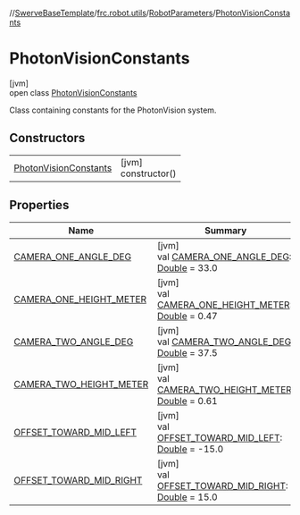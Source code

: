 //[SwerveBaseTemplate](../../../../index.md)/[frc.robot.utils](../../index.md)/[RobotParameters](../index.md)/[PhotonVisionConstants](index.md)

# PhotonVisionConstants

[jvm]\
open class [PhotonVisionConstants](index.md)

Class containing constants for the PhotonVision system.

## Constructors

| | |
|---|---|
| [PhotonVisionConstants](-photon-vision-constants.md) | [jvm]<br>constructor() |

## Properties

| Name | Summary |
|---|---|
| [CAMERA_ONE_ANGLE_DEG](-c-a-m-e-r-a_-o-n-e_-a-n-g-l-e_-d-e-g.md) | [jvm]<br>val [CAMERA_ONE_ANGLE_DEG](-c-a-m-e-r-a_-o-n-e_-a-n-g-l-e_-d-e-g.md): [Double](https://kotlinlang.org/api/latest/jvm/stdlib/kotlin/-double/index.html) = 33.0 |
| [CAMERA_ONE_HEIGHT_METER](-c-a-m-e-r-a_-o-n-e_-h-e-i-g-h-t_-m-e-t-e-r.md) | [jvm]<br>val [CAMERA_ONE_HEIGHT_METER](-c-a-m-e-r-a_-o-n-e_-h-e-i-g-h-t_-m-e-t-e-r.md): [Double](https://kotlinlang.org/api/latest/jvm/stdlib/kotlin/-double/index.html) = 0.47 |
| [CAMERA_TWO_ANGLE_DEG](-c-a-m-e-r-a_-t-w-o_-a-n-g-l-e_-d-e-g.md) | [jvm]<br>val [CAMERA_TWO_ANGLE_DEG](-c-a-m-e-r-a_-t-w-o_-a-n-g-l-e_-d-e-g.md): [Double](https://kotlinlang.org/api/latest/jvm/stdlib/kotlin/-double/index.html) = 37.5 |
| [CAMERA_TWO_HEIGHT_METER](-c-a-m-e-r-a_-t-w-o_-h-e-i-g-h-t_-m-e-t-e-r.md) | [jvm]<br>val [CAMERA_TWO_HEIGHT_METER](-c-a-m-e-r-a_-t-w-o_-h-e-i-g-h-t_-m-e-t-e-r.md): [Double](https://kotlinlang.org/api/latest/jvm/stdlib/kotlin/-double/index.html) = 0.61 |
| [OFFSET_TOWARD_MID_LEFT](-o-f-f-s-e-t_-t-o-w-a-r-d_-m-i-d_-l-e-f-t.md) | [jvm]<br>val [OFFSET_TOWARD_MID_LEFT](-o-f-f-s-e-t_-t-o-w-a-r-d_-m-i-d_-l-e-f-t.md): [Double](https://kotlinlang.org/api/latest/jvm/stdlib/kotlin/-double/index.html) = -15.0 |
| [OFFSET_TOWARD_MID_RIGHT](-o-f-f-s-e-t_-t-o-w-a-r-d_-m-i-d_-r-i-g-h-t.md) | [jvm]<br>val [OFFSET_TOWARD_MID_RIGHT](-o-f-f-s-e-t_-t-o-w-a-r-d_-m-i-d_-r-i-g-h-t.md): [Double](https://kotlinlang.org/api/latest/jvm/stdlib/kotlin/-double/index.html) = 15.0 |
